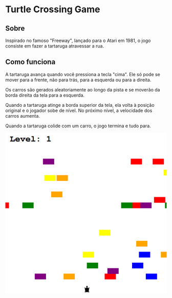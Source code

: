 # Turtle Crossing Game

## Sobre
Inspirado no famoso "Freeway", lançado para o Atari em 1981, o jogo consiste em fazer a tartaruga atravessar a rua.

## Como funciona
A tartaruga avança quando você pressiona a tecla "cima". Ele só pode se mover para a frente, não para trás, para a esquerda ou para a direita.

Os carros são gerados aleatoriamente ao longo da pista e se moverão da borda direita da tela para a esquerda.

Quando a tartaruga atinge a borda superior da tela, ela volta à posição original e o jogador sobe de nível. No próximo nível, a velocidade dos carros aumenta.

Quando a tartaruga colide com um carro, o jogo termina e tudo para.

![](https://github.com/vhsenna/python-projects/blob/main/turtle_crossing_game/img/peek.gif)

